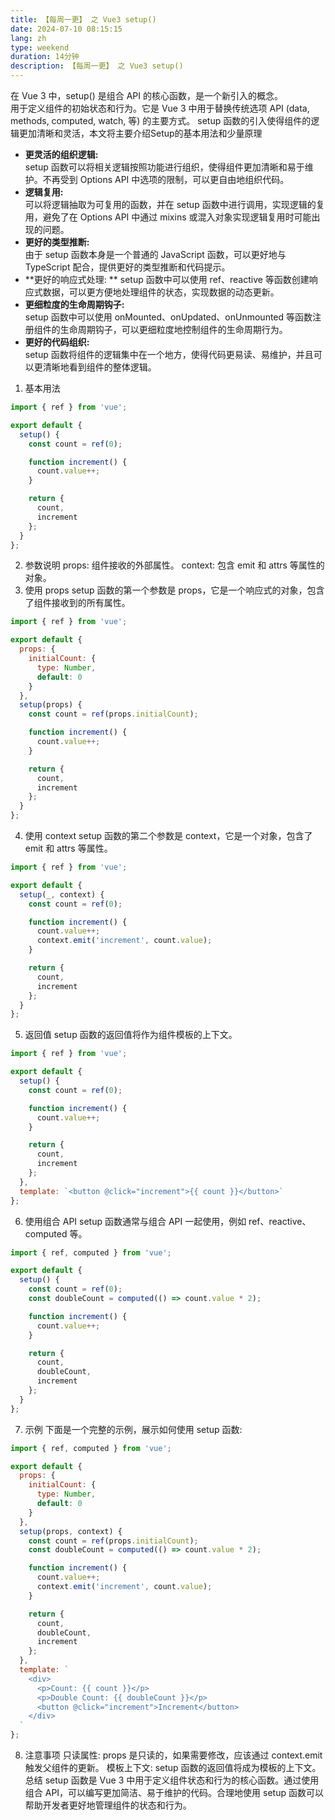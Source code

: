 ```yaml
---
title: 【每周一更】 之 Vue3 setup()
date: 2024-07-10 08:15:15
lang: zh
type: weekend
duration: 14分钟
description: 【每周一更】 之 Vue3 setup()
---
```

在 Vue 3 中，setup() 是组合 API 的核心函数，是一个新引入的概念。  
用于定义组件的初始状态和行为。它是 Vue 3 中用于替换传统选项 API (data, methods, computed, watch, 等) 的主要方式。
setup 函数的引入使得组件的逻辑更加清晰和灵活，本文将主要介绍Setup的基本用法和少量原理
- **更灵活的组织逻辑:**  
    setup 函数可以将相关逻辑按照功能进行组织，使得组件更加清晰和易于维护。不再受到 Options API 中选项的限制，可以更自由地组织代码。
- **逻辑复用:**  
    可以将逻辑抽取为可复用的函数，并在 setup 函数中进行调用，实现逻辑的复用，避免了在 Options API 中通过 mixins 或混入对象实现逻辑复用时可能出现的问题。
- **更好的类型推断:**  
    由于 setup 函数本身是一个普通的 JavaScript 函数，可以更好地与 TypeScript 配合，提供更好的类型推断和代码提示。
- **更好的响应式处理:  **
    setup 函数中可以使用 ref、reactive 等函数创建响应式数据，可以更方便地处理组件的状态，实现数据的动态更新。
- **更细粒度的生命周期钩子:**  
    setup 函数中可以使用 onMounted、onUpdated、onUnmounted 等函数注册组件的生命周期钩子，可以更细粒度地控制组件的生命周期行为。
- **更好的代码组织:**  
    setup 函数将组件的逻辑集中在一个地方，使得代码更易读、易维护，并且可以更清晰地看到组件的整体逻辑。
1. 基本用法
``` javascript
import { ref } from 'vue';

export default {
  setup() {
    const count = ref(0);

    function increment() {
      count.value++;
    }

    return {
      count,
      increment
    };
  }
};
``` 
2. 参数说明
props: 组件接收的外部属性。
context: 包含 emit 和 attrs 等属性的对象。
3. 使用 props
setup 函数的第一个参数是 props，它是一个响应式的对象，包含了组件接收到的所有属性。

``` javascript
import { ref } from 'vue';

export default {
  props: {
    initialCount: {
      type: Number,
      default: 0
    }
  },
  setup(props) {
    const count = ref(props.initialCount);

    function increment() {
      count.value++;
    }

    return {
      count,
      increment
    };
  }
};
``` 
4. 使用 context
setup 函数的第二个参数是 context，它是一个对象，包含了 emit 和 attrs 等属性。

``` javascript
import { ref } from 'vue';

export default {
  setup(_, context) {
    const count = ref(0);

    function increment() {
      count.value++;
      context.emit('increment', count.value);
    }

    return {
      count,
      increment
    };
  }
};
``` 
5. 返回值
setup 函数的返回值将作为组件模板的上下文。

``` javascript
import { ref } from 'vue';

export default {
  setup() {
    const count = ref(0);

    function increment() {
      count.value++;
    }

    return {
      count,
      increment
    };
  },
  template: `<button @click="increment">{{ count }}</button>`
};
``` 
6. 使用组合 API
setup 函数通常与组合 API 一起使用，例如 ref、reactive、computed 等。

``` javascript
import { ref, computed } from 'vue';

export default {
  setup() {
    const count = ref(0);
    const doubleCount = computed(() => count.value * 2);

    function increment() {
      count.value++;
    }

    return {
      count,
      doubleCount,
      increment
    };
  }
};
``` 
7. 示例
下面是一个完整的示例，展示如何使用 setup 函数: 

``` javascript
import { ref, computed } from 'vue';

export default {
  props: {
    initialCount: {
      type: Number,
      default: 0
    }
  },
  setup(props, context) {
    const count = ref(props.initialCount);
    const doubleCount = computed(() => count.value * 2);

    function increment() {
      count.value++;
      context.emit('increment', count.value);
    }

    return {
      count,
      doubleCount,
      increment
    };
  },
  template: `
    <div>
      <p>Count: {{ count }}</p>
      <p>Double Count: {{ doubleCount }}</p>
      <button @click="increment">Increment</button>
    </div>
  `
};
``` 
8. 注意事项
只读属性: props 是只读的，如果需要修改，应该通过 context.emit 触发父组件的更新。
模板上下文: setup 函数的返回值将成为模板的上下文。
总结
setup 函数是 Vue 3 中用于定义组件状态和行为的核心函数。通过使用组合 API，可以编写更加简洁、易于维护的代码。合理地使用 setup 函数可以帮助开发者更好地管理组件的状态和行为。